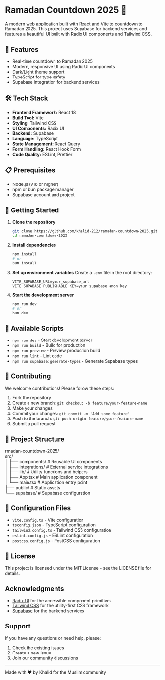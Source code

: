# Ramadan Countdown 2025 🌙

A modern web application built with React and Vite to countdown to Ramadan 2025. This project uses Supabase for backend services and features a beautiful UI built with Radix UI components and Tailwind CSS.

## 🚀 Features

- Real-time countdown to Ramadan 2025
- Modern, responsive UI using Radix UI components
- Dark/Light theme support
- TypeScript for type safety
- Supabase integration for backend services

## 🛠️ Tech Stack

- **Frontend Framework:** React 18
- **Build Tool:** Vite
- **Styling:** Tailwind CSS
- **UI Components:** Radix UI
- **Backend:** Supabase
- **Language:** TypeScript
- **State Management:** React Query
- **Form Handling:** React Hook Form
- **Code Quality:** ESLint, Prettier

## 📋 Prerequisites

- Node.js (v16 or higher)
- npm or bun package manager
- Supabase account and project

## 🚀 Getting Started

1. **Clone the repository**

   ```bash
   git clone https://github.com/khalid-212/ramadan-countdown-2025.git
   cd ramadan-countdown-2025
   ```

2. **Install dependencies**

   ```bash
   npm install
   # or
   bun install
   ```

3. **Set up environment variables**
   Create a `.env` file in the root directory:

   ```env
   VITE_SUPABASE_URL=your_supabase_url
   VITE_SUPABASE_PUBLISHABLE_KEY=your_supabase_anon_key
   ```

4. **Start the development server**
   ```bash
   npm run dev
   # or
   bun dev
   ```

## 📝 Available Scripts

- `npm run dev` - Start development server
- `npm run build` - Build for production
- `npm run preview` - Preview production build
- `npm run lint` - Lint code
- `npm run supabase:generate-types` - Generate Supabase types

## 🤝 Contributing

We welcome contributions! Please follow these steps:

1. Fork the repository
2. Create a new branch: `git checkout -b feature/your-feature-name`
3. Make your changes
4. Commit your changes: `git commit -m 'Add some feature'`
5. Push to the branch: `git push origin feature/your-feature-name`
6. Submit a pull request

## 📁 Project Structure

rmadan-countdown-2025/ <br/>
src/<br/>
│ ├── components/ # Reusable UI components<br/>
│ ├── integrations/ # External service integrations<br/>
│ ├── lib/ # Utility functions and helpers<br/>
│ ├── App.tsx # Main application component<br/>
│ └── main.tsx # Application entry point<br/>
├── public/ # Static assets<br/>
└── supabase/ # Supabase configuration<br/>

## 🔧 Configuration Files

- `vite.config.ts` - Vite configuration
- `tsconfig.json` - TypeScript configuration
- `tailwind.config.ts` - Tailwind CSS configuration
- `eslint.config.js` - ESLint configuration
- `postcss.config.js` - PostCSS configuration

## 📄 License

This project is licensed under the MIT License - see the LICENSE file for details.

##  Acknowledgments

- [Radix UI](https://www.radix-ui.com/) for the accessible component primitives
- [Tailwind CSS](https://tailwindcss.com/) for the utility-first CSS framework
- [Supabase](https://supabase.com/) for the backend services

##  Support

If you have any questions or need help, please:

1. Check the existing issues
2. Create a new issue
3. Join our community discussions

---

Made with ❤️ by Khalid for the Muslim community
